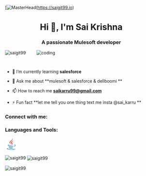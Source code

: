 

[![MasterHead](https://dribbble.com/shots/1400254-Animated-Complex-Systems-Integration/attachments/8796386?mode=media.gif)(https://saigit99.io)
<h1 align="center">Hi 👋, I'm Sai Krishna </h1>
<h3 align="center"> A passionate Mulesoft developer </h3>
<img align="right" alt="coding" width="400" src="https://giphy.com/gifs/dommespace-domme-space-programador-qgQUggAC3Pfv687qPC/fullscreen.gif">

<p align="left"> <img src="https://komarev.com/ghpvc/?username=saigit99&label=Profile%20views&color=0e75b6&style=flat" alt="saigit99" /> </p>

<p align="left"> <a href="https://twitter.com/" target="blank"><img src="https://img.shields.io/twitter/follow/?logo=twitter&style=for-the-badge" alt="" /></a> </p>

- 🌱 I’m currently learning **salesforce**

- 💬 Ask me about **mulesoft & salesforce & dellboomi **

- 📫 How to reach me **saikarru99@gmail.com**

- ⚡ Fun fact **let me tell you one thing text me insta @sai_karru **

<h3 align="left">Connect with me:</h3>
<p align="left">

</p>

<h3 align="left">Languages and Tools:</h3>
<p align="left"> <a href="https://www.java.com" target="_blank" rel="noreferrer"> <img src="https://raw.githubusercontent.com/devicons/devicon/master/icons/java/java-original.svg" alt="java" width="40" height="40"/> </a> </p>

<p><img align="left" src="https://github-readme-stats.vercel.app/api/top-langs?username=saigit99&show_icons=true&locale=en&layout=compact" alt="saigit99" /></p>

<p>&nbsp;<img align="center" src="https://github-readme-stats.vercel.app/api?username=saigit99&show_icons=true&locale=en" alt="saigit99" /></p>

<p><img align="center" src="https://github-readme-streak-stats.herokuapp.com/?user=saigit99&" alt="saigit99" /></p>
